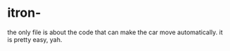 # itron-
the only file is about the code that can make the car move automatically.
it is pretty easy, yah.
